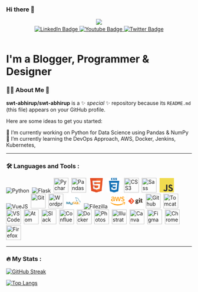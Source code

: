 ### Hi there 👋

<div id="header" align="center">
  <img src="https://media1.giphy.com/media/AfpXE9om1TtkcjpKhI/giphy.gif" width="100"/>
</div>
<div id="badges" align="center">
  <a href="your-linkedin-URL">
    <img src="https://img.shields.io/badge/LinkedIn-blue?style=for-the-badge&logo=linkedin&logoColor=white" alt="LinkedIn Badge"/>
  </a>
  <a href="your-youtube-URL">
    <img src="https://img.shields.io/badge/YouTube-red?style=for-the-badge&logo=youtube&logoColor=white" alt="Youtube Badge"/>
  </a>
  <a href="your-twitter-URL">
    <img src="https://img.shields.io/badge/Twitter-blue?style=for-the-badge&logo=twitter&logoColor=white" alt="Twitter Badge"/>
  </a>
  <br>
  <img src="https://komarev.com/ghpvc/?username=swt-abhirup&style=flat-square&color=blue" alt=""/>
</div>

<!--<h1 align="center">
  hey there
  <img src="https://media.giphy.com/media/hvRJCLFzcasrR4ia7z/giphy.gif" width="30px"/>
</h1>

<div align="center">
  <img src="https://media.giphy.com/media/dWesBcTLavkZuG35MI/giphy.gif" width="600" height="300"/>
</div>-->

# I'm a Blogger, Programmer & Designer

### :technologist: About Me 👋
**swt-abhirup/swt-abhirup** is a ✨ _special_ ✨ repository because its `README.md` (this file) appears on your GitHub profile.

Here are some ideas to get you started:

🔭 I’m currently working on Python for Data Science using Pandas & NumPy
🌱 I’m currently learning the DevOps Approach, AWS, Docker, Jenkins, Kubernetes, 

<!--
- 👯 I’m looking to collaborate on ...
- 🤔 I’m looking for help with ...
- 💬 Ask me about ...
📫 How to reach me: abhirup.de@softweb.co.in
- 😄 Pronouns: ...
- ⚡ Fun fact: ...
-->
---

### :hammer_and_wrench: Languages and Tools :
<div>
  <img src="https://cdn.jsdelivr.net/gh/devicons/devicon/icons/python/python-original-wordmark.svg" title="Python" alt="Python" width="40" height="40"/>&nbsp;
  <img src="https://cdn.jsdelivr.net/gh/devicons/devicon/icons/flask/flask-original-wordmark.svg" title="Flask" alt="Flask" width="40" height="40"/>&nbsp;
  <img src="https://cdn.jsdelivr.net/gh/devicons/devicon/icons/pycharm/pycharm-original.svg" title="Pycharm" **alt="Pycharm" width="40" height="40"/>&nbsp;
  <img src="https://cdn.jsdelivr.net/gh/devicons/devicon/icons/pandas/pandas-original-wordmark.svg" title="Pandas" **alt="Pandas" width="40" height="40"/>&nbsp;
  <img src="https://github.com/devicons/devicon/blob/master/icons/html5/html5-original.svg" title="HTML5" alt="HTML" width="40" height="40"/>&nbsp;
  <img src="https://github.com/devicons/devicon/blob/master/icons/css3/css3-plain-wordmark.svg"  title="CSS" alt="CSS" width="40" height="40"/>&nbsp;
  <img src="https://cdn.jsdelivr.net/gh/devicons/devicon/icons/css3/css3-original-wordmark.svg" title="CSS3" **alt="CSS3" width="40" height="40"/>&nbsp;
  <img src="https://cdn.jsdelivr.net/gh/devicons/devicon/icons/sass/sass-original.svg" title="Sass" **alt="Sass" width="40" height="40"/>&nbsp;
  <img src="https://github.com/devicons/devicon/blob/master/icons/javascript/javascript-original.svg" title="JavaScript" alt="JavaScript" width="40" height="40"/>&nbsp;
  <img src="https://cdn.jsdelivr.net/gh/devicons/devicon/icons/vuejs/vuejs-original.svg" title="VueJS" alt="VueJS" width="40" height="40"/>&nbsp;   
  <img src="https://cdn.jsdelivr.net/gh/devicons/devicon/icons/bootstrap/bootstrap-original-wordmark.svg" title="Git" **alt="Git" width="40" height="40"/>&nbsp;
  <img src="https://cdn.jsdelivr.net/gh/devicons/devicon/icons/wordpress/wordpress-original.svg" title="Wordpress" **alt="Wordpress" width="40" height="40"/>&nbsp;
  <img src="https://github.com/devicons/devicon/blob/master/icons/mysql/mysql-original-wordmark.svg" title="MySQL"  alt="MySQL" width="40" height="40"/>&nbsp;
  <img src="https://cdn.jsdelivr.net/gh/devicons/devicon/icons/filezilla/filezilla-plain.svg" title="Filezilla" alt="Filezilla" width="40" height="40"/>&nbsp;
  <img src="https://github.com/devicons/devicon/blob/master/icons/amazonwebservices/amazonwebservices-plain-wordmark.svg" title="AWS" alt="AWS" width="40" height="40"/>&nbsp;
  <img src="https://github.com/devicons/devicon/blob/master/icons/git/git-original-wordmark.svg" title="Git" **alt="Git" width="40" height="40"/>&nbsp;
  <img src="https://cdn.jsdelivr.net/gh/devicons/devicon/icons/github/github-original-wordmark.svg" title="Github" **alt="Github" width="40" height="40"/>&nbsp;
  <img src="https://cdn.jsdelivr.net/gh/devicons/devicon/icons/tomcat/tomcat-original-wordmark.svg" title="Tomcat" **alt="Tomcat" width="40" height="40"/>&nbsp;
  <img src="https://cdn.jsdelivr.net/gh/devicons/devicon/icons/vscode/vscode-original-wordmark.svg" title="VSCode" **alt="VSCode" width="40" height="40"/>&nbsp;
  <img src="https://cdn.jsdelivr.net/gh/devicons/devicon/icons/atom/atom-original.svg" title="Atom" **alt="Atom" width="40" height="40"/>&nbsp;  
  <img src="https://cdn.jsdelivr.net/gh/devicons/devicon/icons/slack/slack-original-wordmark.svg" title="Slack" **alt="Slack" width="40" height="40"/>&nbsp;
  <img src="https://cdn.jsdelivr.net/gh/devicons/devicon/icons/confluence/confluence-original-wordmark.svg" title="Confluence" **alt="Confluence" width="40" height="40"/>&nbsp;
  <img src="https://cdn.jsdelivr.net/gh/devicons/devicon/icons/docker/docker-original-wordmark.svg" title="Docker" **alt="Docker" width="40" height="40"/>&nbsp;
  <img src="https://cdn.jsdelivr.net/gh/devicons/devicon/icons/photoshop/photoshop-plain.svg" title="Photoshop" **alt="Photoshop" width="40" height="40"/>&nbsp;
  <img src="https://cdn.jsdelivr.net/gh/devicons/devicon/icons/illustrator/illustrator-plain.svg" title="Illustrator" **alt="Illustrator" width="40" height="40"/>&nbsp;   
  <img src="https://cdn.jsdelivr.net/gh/devicons/devicon/icons/canva/canva-original.svg" title="Canva" **alt="Canva" width="40" height="40"/>&nbsp;		
  <img src="https://cdn.jsdelivr.net/gh/devicons/devicon/icons/figma/figma-original.svg"  title="Figma" **alt="Figma" width="40" height="40"/>&nbsp;
  <img src="https://cdn.jsdelivr.net/gh/devicons/devicon/icons/chrome/chrome-original-wordmark.svg" title="Chrome" **alt="Chrome" width="40" height="40"/>&nbsp;   
  <img src="https://cdn.jsdelivr.net/gh/devicons/devicon/icons/firefox/firefox-original-wordmark.svg" title="Firefox" **alt="Firefox" width="40" height="40"/>&nbsp;
</div>

---

### :fire: My Stats :
[![GitHub Streak](https://streak-stats.demolab.com?user=swt-abhirup&theme=vue&date_format=M%20j%5B%2C%20Y%5D)](https://git.io/streak-stats)

[![Top Langs](https://github-readme-stats.vercel.app/api/top-langs/?username=swt-abhirup&layout=compact&theme=vue)](https://github.com/anuraghazra/github-readme-stats)
